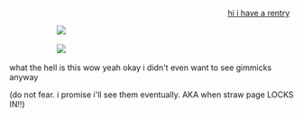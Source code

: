 <p align="left">⠀⠀⠀⠀⠀⠀⠀⠀⠀⠀⠀⠀⠀⠀⠀⠀⠀⠀⠀⠀⠀⠀ ⠀⠀⠀⠀⠀⠀⠀⠀⠀⠀⠀⠀⠀⠀⠀ <a href="https://rentry.co/playwright">hi i have a rentry</a>‎ ‎ 
        
⠀⠀   ⠀⠀ ⠀⠀⠀ ![](https://www.gifcen.com/wp-content/uploads/2022/10/explosion-gif-4.gif)

⠀⠀   ⠀⠀ ⠀⠀⠀ ![](https://i.ibb.co/JRGXy6Yw/image-2025-03-20-014602636.png)

what the hell is this wow yeah okay i didn't even want to see gimmicks anyway

(do not fear. i promise i'll see them eventually. AKA when straw page LOCKS IN‼️)
